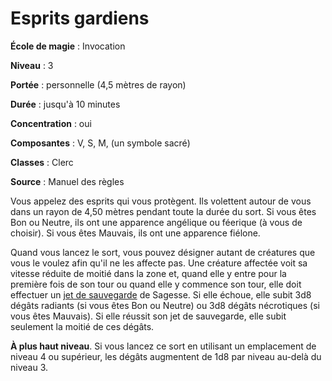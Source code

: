 # Esprits gardiens

**École de magie** : Invocation

**Niveau** : 3

**Portée** : personnelle (4,5 mètres de rayon)

**Durée** : jusqu'à 10 minutes

**Concentration** : oui

**Composantes** : V, S, M, (un symbole sacré)

**Classes** : Clerc

**Source** : Manuel des règles

Vous appelez des esprits qui vous protègent. Ils volettent autour de vous dans un rayon de 4,50 mètres pendant toute la durée du sort. Si vous êtes Bon ou Neutre, ils ont une apparence angélique ou féerique (à vous de choisir). Si vous êtes Mauvais, ils ont une apparence fiélone.

Quand vous lancez le sort, vous pouvez désigner autant de créatures que vous le voulez afin qu'il ne les affecte pas. Une créature affectée voit sa vitesse réduite de moitié dans la zone et, quand elle y entre pour la première fois de son tour ou quand elle y commence son tour, elle doit effectuer un [jet de sauvegarde](/utiliser-les-caracteristiques/#jets-de-sauvegarde) de Sagesse. Si elle échoue, elle subit 3d8 dégâts radiants (si vous êtes Bon ou Neutre) ou 3d8 dégâts nécrotiques (si vous êtes Mauvais). Si elle réussit son jet de sauvegarde, elle subit seulement la moitié de ces dégâts.

**À plus haut niveau**. Si vous lancez ce sort en utilisant un emplacement de niveau 4 ou supérieur, les dégâts augmentent de 1d8 par niveau au-delà du niveau 3.
